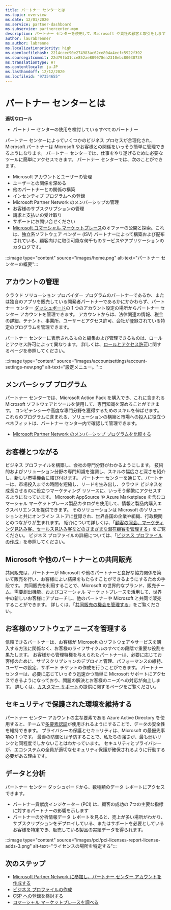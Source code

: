 ```yaml
---
title: パートナー センターとは
ms.topic: overview
ms.date: 12/01/2020
ms.service: partner-dashboard
ms.subservice: partnercenter-mpn
description: パートナー センターを使用して、Microsoft や貴社の顧客と取引をします
author: laurabrenner
ms.author: labrenne
ms.localizationpriority: high
ms.openlocfilehash: 2214ccec90e274983ac62ce804a4ecfc5922f392
ms.sourcegitcommit: 22d79fb31cce852ae809078ea2310ebc80030739
ms.translationtype: HT
ms.contentlocale: ja-JP
ms.lasthandoff: 12/12/2020
ms.locfileid: "97354655"
---
```

# <a name="what-is-partner-center"></a>パートナー センターとは

**適切なロール**

- パートナー センターの使用を検討しているすべてのパートナー

パートナー センターによっていくつかのビジネス プロセスが合理化され、Microsoft パートナーは Microsoft やお客様との関係をいっそう簡単に管理できるようになります。 パートナー センターでは、仕事をやり遂げるために必要なツールに簡単にアクセスできます。 パートナー センターでは、次のことができます。

- Microsoft アカウントとユーザーの管理 
- ユーザーとの関係を深める 
- 他のパートナーとの関係の構築 
- インセンティブ プログラムへの登録
- Microsoft Partner Network のメンバーシップの管理 
- お客様のサブスクリプションの管理
- 請求と支払いの受け取り
- サポートにお問い合せください
- [Microsoft コマーシャル マーケットプレース](/azure/marketplace)のオファーの公開と探索。これは、独立系ソフトウェア ベンダー (ISV) パートナーによって構築および配布されている、顧客向けに取引可能な何千ものサービスやアプリケーションのカタログです。

:::image type="content" source="images/home.png" alt-text="パートナー センターの概要":::

## <a name="manage-your-account"></a>アカウントの管理

クラウド ソリューション プロバイダー プログラムのパートナーであるか、または独自のアプリを販売している開発者パートナーであるかにかかわらず、パートナー センター [ダッシュボード](https://partner.microsoft.com/dashboard/home)の 1 つのアカウント設定の場所からパートナー センター アカウントを管理できます。 アカウントからは、法律関連の情報、税金の詳細、テナント、事業所、ユーザーとアクセス許可、会社が登録されている特定のプログラムを管理できます。 

パートナー センターに表示されるものと編集および管理できるものは、ロールとアクセス許可によって異なります。 詳しくは、[ロールとアクセス許可](permissions-overview.md)に関するページを参照してください。

:::image type="content" source="images/accountsettings/account-settings-new.png" alt-text="設定メニュー。":::


## <a name="membership-programs"></a>メンバーシップ プログラム

パートナー センターでは、Microsoft Action Pack を購入でき、これに含まれる Microsoft ソフトウェアとツールを使用して、専門知識を深めることができます。 コンピテンシーや高度な専門分野を獲得するためのスキルを伸ばせます。 これらのプログラムに含まれる、ソリューションの構築と市場への投入に役立つベネフィットは、パートナー センター内で確認して管理できます。

- [Microsoft Partner Network のメンバーシップ プログラムを比較する](https://partner.microsoft.com/membership/compare-offers) 

## <a name="connect-with-customers"></a>お客様とつながる 

ビジネス プロファイルを構築し、会社の専門分野がわかるようにします。 技術的およびソリューション分野の専門知識を強調し、スキルの幅広さと深さを紹介し、新しい市場機会に結び付けます。 パートナー センターを通じて、パートナーは、市場投入までの時間を短縮し、リードを生み出し、クラウド ビジネスを成長させるのに役立つマーケティング リソースに、いっそう頻繁にアクセスするようになっています。 Microsoft AppSource や Azure Marketplace を含むコマーシャル マーケットプレース製品カタログを使用して、情報と製品内購入エクスペリエンスを提供できます。 そのソリューションは Microsoft のソリューションと共にオンライン ストアに登録され、世界各国の企業や組織、行政機関とのつながりが生まれます。 紹介について詳しくは、「[顧客の照会、マーケティング見込み客、セールス見込み客などのさまざまな潜在顧客を管理する](manage-leads.md)」をご覧ください。 ビジネス プロファイルの詳細については、「[ビジネス プロファイルの作成](create-a-marketing-profile.md)」を参照してください。

## <a name="co-sell-with-microsoft-and-other-partners"></a>Microsoft や他のパートナーとの共同販売

共同販売は、パートナーが Microsoft や他のパートナーと良好な協力関係を築いて販売を行い、お客様によい結果をもたらすことができるようにするための手段です。  共同販売を利用することで、Microsoft の世界的なブランド、販売チーム、需要創出機能、およびコマーシャル マーケットプレースを活用して、世界中の新しいお客様にアプローチし、他のパートナーや Microsoft と共同で販売することができます。 詳しくは、「[共同販売の機会を管理する](manage-co-sell-opportunities.md)」をご覧ください。

## <a name="manage-your-customers-software-needs"></a>お客様のソフトウェア ニーズを管理する

信頼できるパートナーは、お客様が Microsoft のソフトウェアやサービスを購入する方法に関係なく、お客様のライフサイクルのすべての段階で重要な役割を果たします。 お客様から管理特権を与えられたパートナーは、必要に応じてお客様のために、サブスクリプションのデプロイと管理、パフォーマンスの維持、ユーザーの設定、サポート チケットの作成を行うことができます。 パートナー センターは、必要に応じていっそう迅速かつ簡単に Microsoft サポートにアクセスできるようになっており、問題の解決とお客様のニーズへの対応が向上します。 詳しくは、[カスタマー サポート](customer-support.md)の提供に関するページをご覧ください。

## <a name="maintain-a-secure-environment"></a>セキュリティで保護された環境を維持する

パートナー センター アカウントの主な要素である Azure Active Directory を使用すると、チームで[多要素認証](partner-security-requirements-mandating-mfa.md)が使用されるようにすることで、データの安全性を維持できます。 プライバシーの保護とセキュリティは、Microsoft の最優先事項の 1 つです。 最善の防御とは予防することで、私たちの強さが、最も弱いリンクと同程度でしかないことはわかっています。 セキュリティとプライバシーが、エコシステムの全員が適切なセキュリティ保護が確保されるように行動する必要がある理由です。

## <a name="data-and-analytics"></a>データと分析

パートナー センター ダッシュボードから、数種類のデータ レポートにアクセスできます。 

- パートナー貢献度インジケーター (PCI) は、顧客の成功の 7つの主要な指標に対するパートナーの影響を示します
- パートナーの分析情報データ レポートを見ると、売上が多い場所がわかり、サブスクリプションをデプロイしている、またはサポートを必要としているお客様を特定でき、販売している製品の実績データを得られます。

:::image type="content" source="images/pci/pci-licenses-report-license-adds-3.png" alt-text="ライセンスの場所を特定する":::


## <a name="next-steps"></a>次のステップ

- [Microsoft Partner Network に参加し、パートナー センター アカウントを作成する](mpn-create-a-partner-center-account.md)
- [ビジネス プロファイルの作成](create-a-marketing-profile.md)
- [CSP への登録を検討する](csp-overview.md)
- [コマーシャル マーケットプレースを調べる](csp-commercial-marketplace-overview.md)

